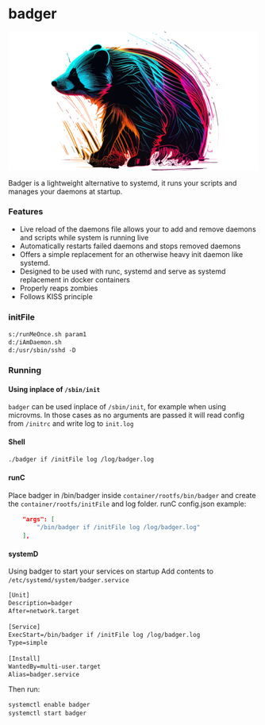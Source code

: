# badger
![logo](media/badger.svg)

Badger is a lightweight alternative to systemd, it runs your scripts and manages your daemons at startup.


### Features
* Live reload of the daemons file allows your to add and remove daemons and scripts while system is running live
* Automatically restarts failed daemons and stops removed daemons
* Offers a simple replacement for an otherwise heavy init daemon like systemd.
* Designed to be used with runc, systemd and serve as systemd replacement in docker containers
* Properly reaps zombies
* Follows KISS principle

### initFile
```
s:/runMeOnce.sh param1
d:/iAmDaemon.sh
d:/usr/sbin/sshd -D
```

### Running
#### Using inplace of `/sbin/init`
`badger` can be used inplace of `/sbin/init`, for example when using microvms.
In those cases as no arguments are passed it will read config from `/initrc` and write log to `init.log`


#### Shell
```bash
./badger if /initFile log /log/badger.log
```

#### runC
Place badger in /bin/badger inside `container/rootfs/bin/badger` and create the `container/rootfs/initFile` and log folder.
runC config.json example:
```json
	"args": [
		"/bin/badger if /initFile log /log/badger.log"
	],
```

#### systemD
Using badger to start your services on startup
Add contents to `/etc/systemd/system/badger.service`
```
[Unit]
Description=badger
After=network.target

[Service]
ExecStart=/bin/badger if /initFile log /log/badger.log
Type=simple

[Install]
WantedBy=multi-user.target
Alias=badger.service
```

Then run:
```bash
systemctl enable badger
systemctl start badger
```
